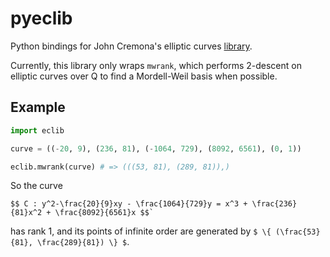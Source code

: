 # pyeclib

Python bindings for John Cremona's elliptic curves [library](http://homepages.warwick.ac.uk/~masgaj/mwrank/).

Currently, this library only wraps `mwrank`, which performs 2-descent on elliptic curves over Q to find a Mordell-Weil basis when possible.

## Example

```python
import eclib

curve = ((-20, 9), (236, 81), (-1064, 729), (8092, 6561), (0, 1))

eclib.mwrank(curve) # => (((53, 81), (289, 81)),)
```

So the curve
```
$$ C : y^2-\frac{20}{9}xy - \frac{1064}{729}y = x^3 + \frac{236}{81}x^2 + \frac{8092}{6561}x $$`
```
has rank 1, and its points of infinite order are generated by `$ \{ (\frac{53}{81}, \frac{289}{81}) \} $`.
